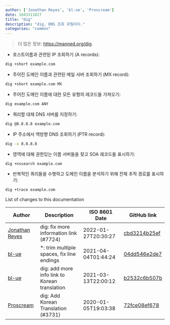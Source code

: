 ```yaml
---
author: ['Jonathan Reyes', 'bl-ue', 'Proscream']
date: 1643311827
title: "dig"
description: "dig, DNS 조회 유틸리티."
categories: "common"
---
```

> 더 많은 정보: <https://manned.org/dig>.

- 호스트이름과 관련된 IP 조회하기 (A records):

```bash
dig +short example.com
```

- 주어진 도메인 이름과 관련된 메일 서버 조회하기 (MX record):

```bash
dig +short example.com MX
```

- 주어진 도메인 이름에 대한 모든 유형의 레코드들 가져오기:

```bash
dig example.com ANY
```

- 쿼리할 대체 DNS 서버를 지정하기:

```bash
dig @8.8.8.8 example.com
```

- IP 주소에서 역방향 DNS 조회하기 (PTR record):

```bash
dig -x 8.8.8.8
```

- 영역에 대해 권한있는 이름 서버들을 찾고 SOA 레코드들 표시하기:

```bash
dig +nssearch example.com
```

- 반복적인 쿼리들을 수행하고 도메인 이름을 분석하기 위해 전체 추적 경로를 표시하기:

```bash
dig +trace example.com
```
List of changes to this documentation


Author | Description | ISO 8601 Date | GitHub link
------|-----|-----|-----
[Jonathan Reyes](mailto:jreyes33@users.noreply.github.com) | dig: fix more information link (#7724) | 2022-01-27T20:30:27 | [cbd3214b25ef](https://github.com/tldr-pages/tldr/commit/cbd3214b25ef91e2590438cc9669c02f28720ce8)
[bl-ue](mailto:54780737+bl-ue@users.noreply.github.com) | *: trim multiple spaces, fix line endings | 2021-04-04T01:44:24 | [04dd546e2de7](https://github.com/tldr-pages/tldr/commit/04dd546e2de7f59f40a867acca6f46b0dc8ea9b4)
[bl-ue](mailto:54780737+bl-ue@users.noreply.github.com) | dig: add more info link to Korean translation | 2021-03-13T22:00:12 | [b2532c6b507b](https://github.com/tldr-pages/tldr/commit/b2532c6b507b31a39994b4d8ee524c783c0b7f16)
[Proscream](mailto:proscream@naver.com) | dig: Add Korean Translation (#3731) | 2020-01-05T19:03:38 | [72fce08ef678](https://github.com/tldr-pages/tldr/commit/72fce08ef67853d9c010deeb15cde53350651858)

